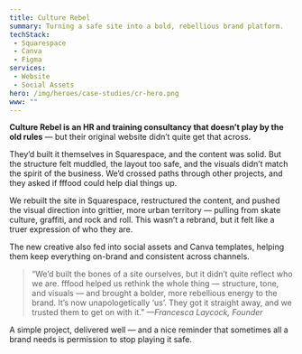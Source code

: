 ```yaml
---
title: Culture Rebel
summary: Turning a safe site into a bold, rebellious brand platform.
techStack: 
 - Squarespace
 - Canva
 - Figma
services: 
 - Website
 - Social Assets
hero: /img/heroes/case-studies/cr-hero.png
www: ""
---	
```

<div class="u-p-first-child">		
    <strong>Culture Rebel is an HR and training consultancy that doesn’t play by the old rules</strong> — but their original website didn’t quite get that across.
</div>

They’d built it themselves in Squarespace, and the content was solid. But the structure felt muddled, the layout too safe, and the visuals didn’t match the spirit of the business. We’d crossed paths through other projects, and they asked if fffood could help dial things up.

We rebuilt the site in Squarespace, restructured the content, and pushed the visual direction into grittier, more urban territory — pulling from skate culture, graffiti, and rock and roll. This wasn’t a rebrand, but it felt like a truer expression of who they are.

The new creative also fed into social assets and Canva templates, helping them keep everything on-brand and consistent across channels.

<blockquote>
    “We’d built the bones of a site ourselves, but it didn’t quite reflect who we are. fffood helped us rethink the whole thing — structure, tone, and visuals — and brought a bolder, more rebellious energy to the brand. It’s now unapologetically ‘us’. They got it straight away, and we trusted them to get on with it.”
    <cite>—Francesca Laycock, Founder</cite>
</blockquote>

A simple project, delivered well — and a nice reminder that sometimes all a brand needs is permission to stop playing it safe.